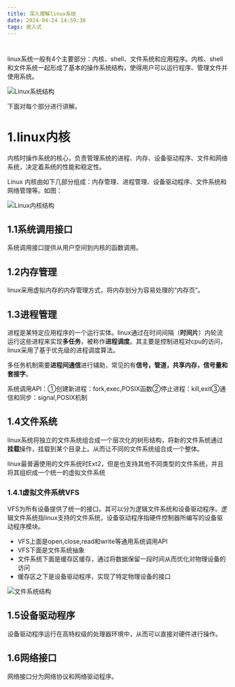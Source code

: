 ```yaml
---
title: 深入理解linux系统
date: 2024-04-24 14:59:38
tags: 嵌入式
---
```


# 



linux系统一般有4个主要部分：内核、shell、文件系统和应用程序。内核、shell和文件系统一起形成了基本的操作系统结构，使得用户可以运行程序、管理文件并使用系统。

![Linux系统结构](http://typora-sdj.oss-cn-chengdu.aliyuncs.com/img/linux-system-1-300x298.png)

下面对每个部分进行讲解。

# 1.linux内核

内核时操作系统的核心，负责管理系统的进程、内存、设备驱动程序、文件和网络系统，决定着系统的性能和稳定性。

Linux 内核由如下几部分组成：内存管理、进程管理、设备驱动程序、文件系统和网络管理等。如图：

![Linux内核结构](http://typora-sdj.oss-cn-chengdu.aliyuncs.com/img/linux-system-2.jpg)

## 1.1系统调用接口

系统调用接口提供从用户空间到内核的函数调用。

## 1.2内存管理

linux采用虚拟内存的内存管理方式，将内存划分为容易处理的“内存页”。

## 1.3进程管理

进程是某特定应用程序的一个运行实体。linux通过在时间间隔（**时间片**）内轮流运行这些进程来实现**多任务**，被称作**进程调度**。其主要是控制进程对cpu的访问，linux采用了基于优先级的进程调度算法。

多任务机制需要**进程间通信**进行辅助，常见的有**信号，管道，共享内存，信号量和套接字**。

系统调用API：①创建新进程：fork,exec,POSIX函数②停止进程：kill,exit③通信和同步：signal,POSIX机制

## 1.4文件系统

linux系统将独立的文件系统组合成一个层次化的树形结构，将新的文件系统通过**挂载**操作，挂载到某个目录上。从而让不同的文件系统组合成一个整体。

linux最普遍使用的文件系统时Ext2，但是也支持其他不同类型的文件系统，并且将其组织成一个统一的虚拟文件系统

### 1.4.1虚拟文件系统VFS

VFS为所有设备提供了统一的接口。其可以分为逻辑文件系统和设备驱动程序。逻辑文件系统指linux支持的文件系统，设备驱动程序指硬件控制器所编写的设备驱动程序模块。

- VFS上面是open,close,read和write等通用系统调用API
- VFS下面是文件系统抽象
- 文件系统下面是缓存区缓存，通过将数据保留一段时间从而优化对物理设备的访问
- 缓存区之下是设备驱动程序，实现了特定物理设备的接口

![文件系统结构](http://typora-sdj.oss-cn-chengdu.aliyuncs.com/img/linux-system-3-300x245.jpeg)

## 1.5设备驱动程序

设备驱动程序运行在高特权级的处理器环境中，从而可以直接对硬件进行操作。

## 1.6网络接口

网络接口分为网络协议和网络驱动程序。




